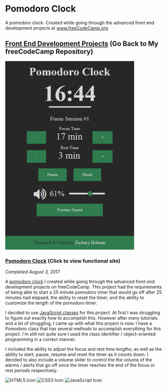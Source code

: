 # Pomodoro Clock
A pomodoro clock. Created while going through the advanced front end development projects at www.freeCodeCamp.org

## [Front End Development Projects](https://github.com/Squibs/freeCodeCamp#freecodecamp) (Go Back to My freeCodeCamp Repository)

<a href="https://squibs.github.io/pomodoro-clock/" target="_blank"><img src="img/screenshot-pomodoro-clock.png" height="600" alt="Screenshot of my Pomodoro Clock project / website"/></a>

### [Pomodoro Clock](https://squibs.github.io/pomodoro-clock/) (Click to view functional site)

<em>Completed August 3, 2017</em>

A [pomodoro clock](https://en.wikipedia.org/wiki/Pomodoro_Technique) I created while going through the advanced front end development projects on freeCodeCamp. This project had the requirements of being able to start a 25 minute pomodoro timer that would go off after 25 minutes had elapsed, the ability to reset the timer, and the ability to customize the length of the pomodoro timer.

I decided to use [JavaScript classes](https://developer.mozilla.org/en-US/docs/Web/JavaScript/Reference/Classes) for this project. At first I was struggling to figure out exactly how to accomplish this. However after many tutorials and a lot of struggling, I came up with what this project is now. I have a Pomodoro class that has several methods to accomplish everything for this project. I'm still not quite sure I used the class identifier / object-oriented programming in a correct manner.

I included the ability to adjust the focus and rest time lengths; as well as the ability to start, pause, resume and reset the timer as it counts down. I decided to also include a volume slider to control the the volume of the alarms / alerts that go off once the timer reaches the end of the focus or rest periods respectively.

<img src="https://cdn.rawgit.com/Squibs/Squibs.github.io/1bdd9917/img/icon-html5.svg" height="40" alt="HTML5 Icon"/>   <img src="https://cdn.rawgit.com/Squibs/Squibs.github.io/1bdd9917/img/icon-css3.svg" height="40" alt="CSS3 Icon"/>     <img src="https://cdn.rawgit.com/Squibs/Squibs.github.io/master/img/icon-javascript.svg" height="40" alt="JavaScript Icon"/>
